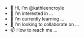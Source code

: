 - 👋 Hi, I’m @kathleencroyle
- 👀 I’m interested in ...
- 🌱 I’m currently learning ...
- 💞️ I’m looking to collaborate on ...
- 📫 How to reach me ...

<!---
kathleencroyle/kathleencroyle is a ✨ special ✨ repository because its `README.md` (this file) appears on your GitHub profile.
You can click the Preview link to take a look at your changes.
--->
